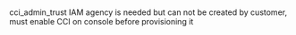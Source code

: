 #
cci_admin_trust IAM agency is needed but can not be created by customer, must enable CCI on console before provisioning it